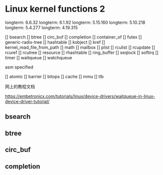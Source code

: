 # Linux kernel functions 2

longterm:	6.6.32
longterm:	6.1.92
longterm:	5.15.160
longterm:	5.10.218
longterm:	5.4.277
longterm:	4.19.315

[] bsearch
[] btree
[] circ_buf
[] completion
[] container_of
[] futex
[] generic-radix-tree
[] hashtable
[] kobject
[] kref
[] kernel_read_file_from_path
[] math
[] mailbox
[] plist
[] rculist
[] rcupdate
[] rcuref
[] rcutree
[] resource
[] rhashtable
[] ring_buffer
[] seqlock
[] softirq
[] timer
[] waitqueue
[] watchqueue

asm specified

[] atomic
[] barrier
[] bitops
[] cache
[] mmu
[] tlb


网上的教程文档

https://embetronicx.com/tutorials/linux/device-drivers/waitqueue-in-linux-device-driver-tutorial/

## bsearch

## btree

## circ_buf

## completion


